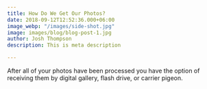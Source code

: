 ```yaml
---
title: How Do We Get Our Photos?
date: 2018-09-12T12:52:36.000+06:00
image_webp: "/images/side-shot.jpg"
image: images/blog/blog-post-1.jpg
author: Josh Thompson
description: This is meta description

---
```

After all of your photos have been processed you have the option of receiving them by digital gallery, flash drive, or carrier pigeon.